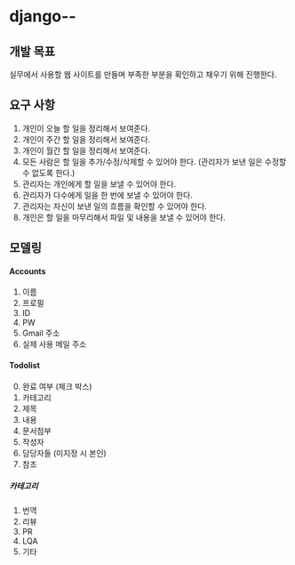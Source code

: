 # django--
## 개발 목표
실무에서 사용할 웹 사이트를 만들며 부족한 부분을 확인하고 채우기 위해 진행한다.

## 요구 사항 
1. 개인이 오늘 할 일을 정리해서 보여준다.
2. 개인이 주간 할 일을 정리해서 보여준다.
3. 개인이 월간 할 일을 정리해서 보여준다.
4. 모든 사람은 할 일을 추가/수정/삭제할 수 있어야 한다. (관리자가 보낸 일은 수정할 수 없도록 한다.)
5. 관리자는 개인에게 할 일을 보낼 수 있어야 한다.
6. 관리자가 다수에게 일을 한 번에 보낼 수 있어야 한다.
7. 관리자는 자신이 보낸 일의 흐름을 확인할 수 있어야 한다.
8. 개인은 할 일을 마무리해서 파일 및 내용을 보낼 수 있어야 한다.

## 모델링
#### Accounts
1. 이름
2. 프로필 
3. ID
4. PW
5. Gmail 주소
6. 실제 사용 메일 주소

#### Todolist
0. 완료 여부 (체크 박스)
1. 카테고리
2. 제목
3. 내용
4. 문서첨부
5. 작성자
6. 담당자들 (미지정 시 본인)
7. 참조

##### 카테고리
1. 번역
2. 리뷰
3. PR
4. LQA
5. 기타

